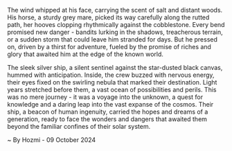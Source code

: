 
The wind whipped at his face, carrying the scent of salt and distant woods. His horse, a sturdy grey mare, picked its way carefully along the rutted path, her hooves clopping rhythmically against the cobblestone. Every bend promised new danger - bandits lurking in the shadows, treacherous terrain, or a sudden storm that could leave him stranded for days. But he pressed on, driven by a thirst for adventure, fueled by the promise of riches and glory that awaited him at the edge of the known world.  

The sleek silver ship, a silent sentinel against the star-dusted black canvas, hummed with anticipation. Inside, the crew buzzed with nervous energy, their eyes fixed on the swirling nebula that marked their destination.  Light years stretched before them, a vast ocean of possibilities and perils. This was no mere journey - it was a voyage into the unknown, a quest for knowledge and a daring leap into the vast expanse of the cosmos. Their ship, a beacon of human ingenuity, carried the hopes and dreams of a generation, ready to face the wonders and dangers that awaited them beyond the familiar confines of their solar system. 

~ By Hozmi - 09 October 2024
